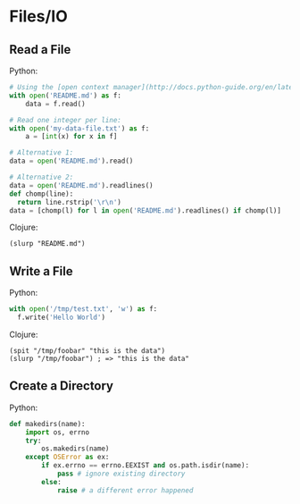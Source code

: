 # Files/IO

## Read a File

Python:

```python
# Using the [open context manager](http://docs.python-guide.org/en/latest/writing/structure):
with open('README.md') as f:
    data = f.read()

# Read one integer per line:
with open('my-data-file.txt') as f:
    a = [int(x) for x in f]

# Alternative 1:
data = open('README.md').read()

# Alternative 2:
data = open('README.md').readlines()
def chomp(line):
  return line.rstrip('\r\n')
data = [chomp(l) for l in open('README.md').readlines() if chomp(l)]
```

Clojure:

```
(slurp "README.md")
```

## Write a File

Python:

```python
with open('/tmp/test.txt', 'w') as f:
  f.write('Hello World')
```

Clojure:

```
(spit "/tmp/foobar" "this is the data")
(slurp "/tmp/foobar") ; => "this is the data"
```

## Create a Directory

Python:

```python
def makedirs(name):
    import os, errno
    try:
        os.makedirs(name)
    except OSError as ex:
        if ex.errno == errno.EEXIST and os.path.isdir(name):            
            pass # ignore existing directory
        else:            
            raise # a different error happened
```
